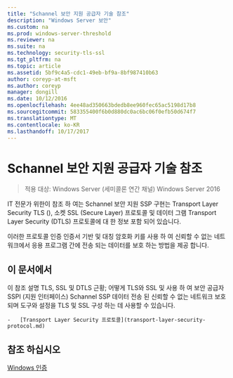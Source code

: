 ```yaml
---
title: "Schannel 보안 지원 공급자 기술 참조"
description: "Windows Server 보안"
ms.custom: na
ms.prod: windows-server-threshold
ms.reviewer: na
ms.suite: na
ms.technology: security-tls-ssl
ms.tgt_pltfrm: na
ms.topic: article
ms.assetid: 5bf9c4a5-cdc1-49eb-bf9a-8bf987410b63
author: coreyp-at-msft
ms.author: coreyp
manager: dongill
ms.date: 10/12/2016
ms.openlocfilehash: 4ee48ad350663bdedb8ee960fec65ac5198d17b8
ms.sourcegitcommit: 583355400f6b0d880dc0ac6bc06f0efb50d674f7
ms.translationtype: MT
ms.contentlocale: ko-KR
ms.lasthandoff: 10/17/2017
---
```

# <a name="schannel-security-support-provider-technical-reference"></a>Schannel 보안 지원 공급자 기술 참조

>적용 대상: Windows Server (세미콜론 연간 채널) Windows Server 2016

IT 전문가 위한이 참조 하 여는 Schannel 보안 지원 SSP 구현는 Transport Layer Security TLS (), 소켓 SSL (Secure Layer) 프로토콜 및 데이터 그램 Transport Layer Security (DTLS) 프로토콜에 대 한 정보 포함 되어 있습니다.

이러한 프로토콜 인증 인증서 기반 및 대칭 암호화 키를 사용 하 여 신뢰할 수 없는 네트워크에서 응용 프로그램 간에 전송 되는 데이터를 보호 하는 방법을 제공 합니다.

## <a name="w2k3tr_schan_intro"></a>이 문서에서
이 참조 설명 TLS, SSL 및 DTLS 근황; 어떻게 TLS와 SSL 및 사용 하 여 보안 공급자 SSPI (지원 인터페이스) Schannel SSP 데이터 전송 된 신뢰할 수 없는 네트워크 보호 되며 도구와 설정을 TLS 및 SSL 구성 하는 데 사용할 수 있습니다.


    -   [Transport Layer Security 프로토콜](transport-layer-security-protocol.md)

## <a name="see-also"></a>참조 하십시오
[Windows 인증](https://technet.microsoft.com/library/cc755284.aspx)


